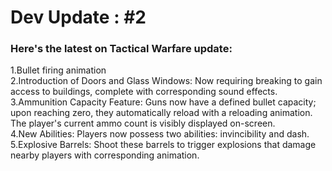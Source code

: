 # Dev Update : #2

### Here's the latest on Tactical Warfare update:

1.Bullet firing animation  
2.Introduction of Doors and Glass Windows: Now requiring breaking to gain access to buildings, complete with corresponding sound effects.  
3.Ammunition Capacity Feature: Guns now have a defined bullet capacity; upon reaching zero, they automatically reload with a reloading animation. The player's current ammo count is visibly displayed on-screen.  
4.New Abilities: Players now possess two abilities: invincibility and dash.  
5.Explosive Barrels: Shoot these barrels to trigger explosions that damage nearby players with corresponding animation.  
